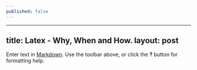 ```yaml
---
published: false
---
```


---
title: Latex - Why, When and How.
layout: post
---

Enter text in [Markdown](http://daringfireball.net/projects/markdown/). Use the toolbar above, or click the **?** button for formatting help.
